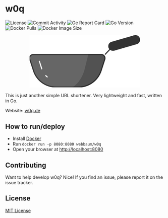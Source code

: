 # w0q

![License](https://badges.fw-web.space/github/license/webbaum/w0q)
![Commit Activity](https://badges.fw-web.space/github/commit-activity/m/webbaum/w0q)
![Ge Report Card](https://goreportcard.com/badge/github.com/Webbaum/w0q)
![Go Version](https://badges.fw-web.space/github/go-mod/go-version/webbaum/w0q)
![Docker Pulls](https://badges.fw-web.space/docker/pulls/webbaum/w0q)
![Docker Image Size](https://badges.fw-web.space/docker/image-size/webbaum/w0q/latest)

<p align="center">
  <img alt="w0q logo" src="public/logo.svg" width="350">
</p>

This is just another simple URL shortener. Very lightweight and fast, written in Go.

Website: [w0q.de](https://w0q.de/)

## How to run/deploy
- Install [Docker](https://www.docker.com/)
- Run `docker run -p 8080:8080 webbaum/w0q`
- Open your browser at [http://localhost:8080](http://localhost:8080)


## Contributing
Want to help develop w0q? Nice! If you find an issue, please report it on the issue tracker.

## License
[MIT License](LICENSE)
